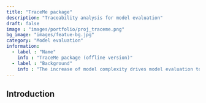 ```yaml
---
title: "TraceMe package"
description: "Traceability analysis for model evaluation"
draft: false
image : "images/portfolio/proj_traceme.png"
bg_image: "images/featue-bg.jpg"
category: "Model evaluation"
information:
  - label : "Name"
    info : "TraceMe package (offline version)"
  - label : "Background"
    info : "The increase of model complexity drives model evaluation to improve its methods to trace and quanlify the structural sources of modeled uncertainty."
---
```


## Introduction